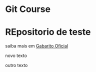 # Git Course

# REpositorio de teste


saiba mais em [Gabarito Oficial](http://www.gabaritooficial.com.br)


novo texto



outro texto
